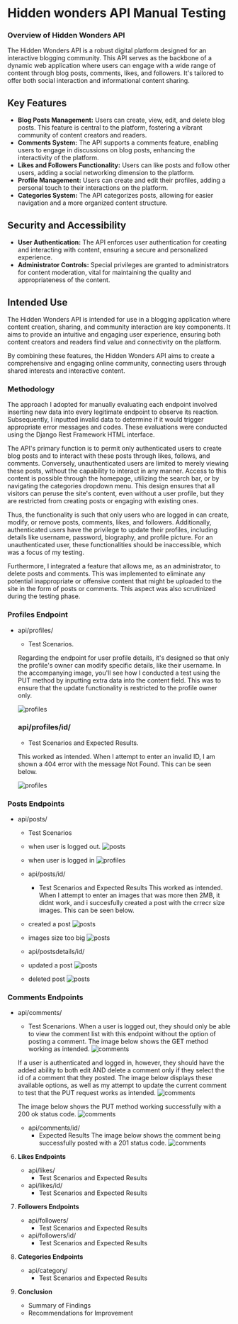 # Hidden wonders API Manual Testing
### Overview of Hidden Wonders API

The Hidden Wonders API is a robust digital platform designed for an interactive blogging community. This API serves as the backbone of a dynamic web application where users can engage with a wide range of content through blog posts, comments, likes, and followers. It's tailored to offer both social interaction and informational content sharing.

## Key Features
- **Blog Posts Management:** Users can create, view, edit, and delete blog posts. This feature is central to the platform, fostering a vibrant community of content creators and readers.
- **Comments System:** The API supports a comments feature, enabling users to engage in discussions on blog posts, enhancing the interactivity of the platform.
- **Likes and Followers Functionality:** Users can like posts and follow other users, adding a social networking dimension to the platform.
- **Profile Management:** Users can create and edit their profiles, adding a personal touch to their interactions on the platform.
- **Categories System:** The API categorizes posts, allowing for easier navigation and a more organized content structure.

## Security and Accessibility
- **User Authentication:** The API enforces user authentication for creating and interacting with content, ensuring a secure and personalized experience.
- **Administrator Controls:** Special privileges are granted to administrators for content moderation, vital for maintaining the quality and appropriateness of the content.

## Intended Use
The Hidden Wonders API is intended for use in a blogging application where content creation, sharing, and community interaction are key components. It aims to provide an intuitive and engaging user experience, ensuring both content creators and readers find value and connectivity on the platform.

By combining these features, the Hidden Wonders API aims to create a comprehensive and engaging online community, connecting users through shared interests and interactive content.


### Methodology
The approach I adopted for manually evaluating each endpoint involved inserting new data into every legitimate endpoint to observe its reaction. Subsequently, I inputted invalid data to determine if it would trigger appropriate error messages and codes. These evaluations were conducted using the Django Rest Framework HTML interface.

The API's primary function is to permit only authenticated users to create blog posts and to interact with these posts through likes, follows, and comments. Conversely, unauthenticated users are limited to merely viewing these posts, without the capability to interact in any manner. Access to this content is possible through the homepage, utilizing the search bar, or by navigating the categories dropdown menu. This design ensures that all visitors can peruse the site's content, even without a user profile, but they are restricted from creating posts or engaging with existing ones.

Thus, the functionality is such that only users who are logged in can create, modify, or remove posts, comments, likes, and followers. Additionally, authenticated users have the privilege to update their profiles, including details like username, password, biography, and profile picture. For an unauthenticated user, these functionalities should be inaccessible, which was a focus of my testing.

Furthermore, I integrated a feature that allows me, as an administrator, to delete posts and comments. This was implemented to eliminate any potential inappropriate or offensive content that might be uploaded to the site in the form of posts or comments. This aspect was also scrutinized during the testing phase.

### Profiles Endpoint
- api/profiles/
     - Test Scenarios.

     Regarding the endpoint for user profile details, it's designed so that only the profile's owner can modify specific details, like their username. In the accompanying image, you'll see how I conducted a test using the PUT method by inputting extra data into the content field. This was to ensure that the update functionality is restricted to the profile owner only.

     ![profiles](testing-images/profiles-logged-in.png)

  ### api/profiles/id/
     - Test Scenarios and Expected Results.

     This worked as intended.
     When I attempt to enter an invalid ID, I am shown a 404 error with the message Not Found. This can be seen below.

     ![profiles](testing-images/profiles-logged-out.png)

### Posts Endpoints
- api/posts/
     - Test Scenarios 
    
    - when user is logged out.
     ![posts](testing-images/postlist-logged-out.png)

    - when user is logged in 
     ![profiles](testing-images/postlist-logged-in.png)

   - api/posts/id/
     - Test Scenarios and Expected Results
     This worked as intended.
     When I attempt to enter an images that was more then 2MB, it didnt work, and i succesfully created a post with the crrecr size images. This can be seen below.

   - created a post 
     ![posts](testing-images/postlist-add-post.png)
   - images size too big 
     ![posts](testing-images/postlist-bigimage.png)

   - api/postsdetails/id/
   - updated a post 
     ![posts](testing-images/postdeatail-updated.png)

   - deleted post 
     ![posts](testing-images/postdetail-delete.png)


### Comments Endpoints
- api/comments/
     - Test Scenarions.
     When a user is logged out, they should only be able to view the comment list with this endpoint without the option of posting a comment. The image below shows the GET method working as intended.
     ![comments](testing-images/comment-loggedout.png)


     If a user is authenticated and logged in, however, they should have the added ability to both edit AND delete a comment only if they select the id of a comment that they posted. The image below displays these available options, as well as my attempt to update the current comment to test that the PUT request works as intended.
     ![comments](testing-images/commentlistdetail-png.png)

     The image below shows the PUT method working successfully with a 200 ok status code.
     ![comments](testing-images/commentlistdetail-png.png)
   - api/comments/id/
     - Expected Results
     The image below shows the comment being successfully posted with a 201 status code.
     ![comments](testing-images/commentsucess.png)

6. **Likes Endpoints**
   - api/likes/
     - Test Scenarios and Expected Results
   - api/likes/id/
     - Test Scenarios and Expected Results

7. **Followers Endpoints**
   - api/followers/
     - Test Scenarios and Expected Results
   - api/followers/id/
     - Test Scenarios and Expected Results


8. **Categories Endpoints**
   - api/category/
     - Test Scenarios and Expected Results

9. **Conclusion**
   - Summary of Findings
   - Recommendations for Improvement